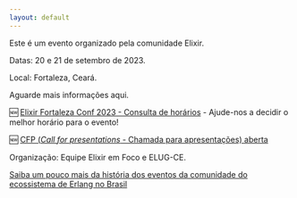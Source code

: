 ```yaml
---
layout: default
---
```


Este é um evento organizado pela comunidade Elixir.

Datas: 20 e 21 de setembro de 2023.

Local: Fortaleza, Ceará.

Aguarde mais informações aqui.

🆕 [Elixir Fortaleza Conf 2023 - Consulta de horários](https://bit.ly/3CXmTgp) - Ajude-nos a decidir o melhor horário para o evento!

🆕 [CFP (_Call for presentations_ - Chamada para apresentações) aberta](https://forms.gle/5xC22eaz6RqCkLz98) 


Organização: Equipe Elixir em Foco e ELUG-CE.

[Saiba um pouco mais da história dos eventos da comunidade do ecossistema de Erlang no Brasil](./historia.md)
